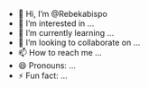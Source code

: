 - 👋 Hi, I’m @Rebekabispo
- 👀 I’m interested in ...
- 🌱 I’m currently learning ...
- 💞️ I’m looking to collaborate on ...
- 📫 How to reach me ...
- 😄 Pronouns: ...
- ⚡ Fun fact: ...

<!---
Rebekabispo/Rebekabispo is a ✨ special ✨ repository because its `README.md` (this file) appears on your GitHub profile.
You can click the Preview link to take a look at your changes.
--->

